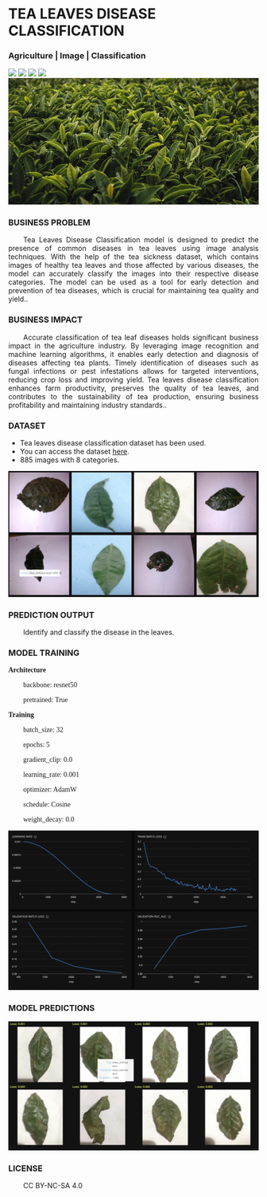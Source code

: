 # TEA LEAVES DISEASE CLASSIFICATION
### Agriculture | Image | Classification

![](https://github.com/h2oai/HT-Catalog/blob/1432be958ab3f41b67c57c241b946b4a3d4699e1/Assets/DL_Models/26_Tea%20Leaves%20Disease%20Classification/cover.png)
![](https://github.com/h2oai/HT-Catalog/blob/1432be958ab3f41b67c57c241b946b4a3d4699e1/Assets/DL_Models/26_Tea%20Leaves%20Disease%20Classification/cover.jpg)
![](https://github.com/h2oai/HT-Catalog/blob/1432be958ab3f41b67c57c241b946b4a3d4699e1/Assets/DL_Models/26_Tea%20Leaves%20Disease%20Classification/cover.jpeg)
![](https://github.com/h2oai/HT-Catalog/blob/1432be958ab3f41b67c57c241b946b4a3d4699e1/Assets/DL_Models/26_Tea%20Leaves%20Disease%20Classification/cover.webp)
![](https://github.com/h2oai/HT-Catalog/blob/1432be958ab3f41b67c57c241b946b4a3d4699e1/Assets/DL_Models/26_Tea%20Leaves%20Disease%20Classification/cover)

### BUSINESS PROBLEM
<p style='text-align: justify; text-indent: 30px;'>Tea Leaves Disease Classification model is designed to predict the presence of common diseases in tea leaves using image analysis techniques. With the help of the tea sickness dataset, which contains images of healthy tea leaves and those affected by various diseases, the model can accurately classify the images into their respective disease categories. The model can be used as a tool for early detection and prevention of tea diseases, which is crucial for maintaining tea quality and yield..</p>

### BUSINESS IMPACT
<p style='text-align: justify; text-indent: 30px;'>Accurate classification of tea leaf diseases holds significant business impact in the agriculture industry. By leveraging image recognition and machine learning algorithms, it enables early detection and diagnosis of diseases affecting tea plants. Timely identification of diseases such as fungal infections or pest infestations allows for targeted interventions, reducing crop loss and improving yield. Tea leaves disease classification enhances farm productivity, preserves the quality of tea leaves, and contributes to the sustainability of tea production, ensuring business profitability and maintaining industry standards..</p>

### DATASET
- Tea leaves disease classification dataset has been used.
- You can access the dataset [here](s3://apac-cds/ht_datasets/image_classification/tea_leaves_disease_classification.zip).
- 885 images with 8 categories.

![train data](https://github.com/h2oai/HT-Catalog/blob/1432be958ab3f41b67c57c241b946b4a3d4699e1/Assets/DL_Models/26_Tea%20Leaves%20Disease%20Classification/train%20data.png)

### PREDICTION OUTPUT
<p style='text-align: justify; text-indent: 30px;'>Identify and classify the disease in the leaves.</p>

### MODEL TRAINING
<p style='font-family:JackInput Regular;'><b>Architecture</b></p>
<p style='text-align: justify; text-indent: 30px;font-family:JackInput Regular;'>backbone: resnet50</p>
<p style='text-align: justify; text-indent: 30px;font-family:JackInput Regular;'>pretrained: True</p>

<p style='font-family:JackInput Regular;'><b>Training</b></p>
<p style='text-align: justify; text-indent: 30px;font-family:JackInput Regular;'>batch_size: 32</p>
<p style='text-align: justify; text-indent: 30px;font-family:JackInput Regular;'>epochs: 5</p>
<p style='text-align: justify; text-indent: 30px;font-family:JackInput Regular;'>gradient_clip: 0.0</p>
<p style='text-align: justify; text-indent: 30px;font-family:JackInput Regular;'>learning_rate: 0.001</p>
<p style='text-align: justify; text-indent: 30px;font-family:JackInput Regular;'>optimizer: AdamW</p>
<p style='text-align: justify; text-indent: 30px;font-family:JackInput Regular;'>schedule: Cosine</p>
<p style='text-align: justify; text-indent: 30px;font-family:JackInput Regular;'>weight_decay: 0.0</p>

![chart](https://github.com/h2oai/HT-Catalog/blob/1432be958ab3f41b67c57c241b946b4a3d4699e1/Assets/DL_Models/26_Tea%20Leaves%20Disease%20Classification/chart.png)

### MODEL PREDICTIONS

![Validation Predictions](https://github.com/h2oai/HT-Catalog/blob/1432be958ab3f41b67c57c241b946b4a3d4699e1/Assets/DL_Models/26_Tea%20Leaves%20Disease%20Classification/Validation%20Predictions.png)

### LICENSE
<p style='text-align: justify; text-indent: 30px;'>CC BY-NC-SA 4.0</p>
    